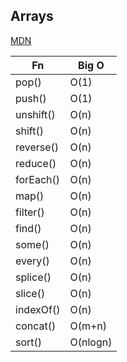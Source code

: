## Arrays
[MDN](https://developer.mozilla.org/en-US/docs/Web/JavaScript/Guide/Indexed_collections#array_methods)

| Fn | Big O |
|--------|------|
| pop()  | O(1) |
| push() | O(1) |
| unshift()  |  O(n)  |
| shift()    |  O(n)  |
| reverse()    |  O(n)  |
| reduce()    |  O(n)  |
| forEach()    |  O(n)  |
| map()    |  O(n)  |
| filter()    |  O(n)  |
| find()    |  O(n)  |
| some()    |  O(n)  |
| every()    |  O(n)  |
| splice()    |  O(n)  |
| slice()    |  O(n)  |
| indexOf()    |  O(n)  |
| concat()    |  O(m+n)  |
| sort()    |  O(nlogn)  |
